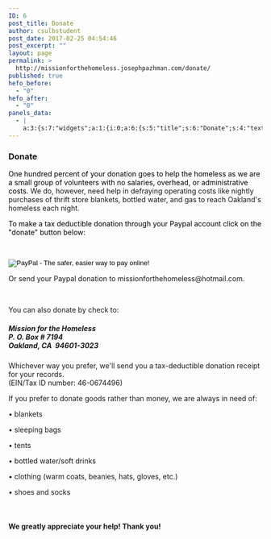 ```yaml
---
ID: 6
post_title: Donate
author: csulbstudent
post_date: 2017-02-25 04:54:46
post_excerpt: ""
layout: page
permalink: >
  http://missionforthehomeless.josephpazhman.com/donate/
published: true
hefo_before:
  - "0"
hefo_after:
  - "0"
panels_data:
  - |
    a:3:{s:7:"widgets";a:1:{i:0;a:6:{s:5:"title";s:6:"Donate";s:4:"text";s:1448:"<p><span style="color: #000000;">One hundred percent of your donation goes to help the homeless as we are a small group of volunteers with no salaries, overhead, or administrative costs. </span>We do, however, need help in defraying operating costs like nightly purchases of thrift store blankets, bottled water, and gas to reach Oakland's homeless each night.</p><p><span style="color: #000000;">To make a tax deductible donation through your Paypal account click on the "donate" button below:</span></p><p> </p><form action="https://www.paypal.com/cgi-bin/webscr" method="post" target="_top"><input alt="PayPal - The safer, easier way to pay online!" name="submit" src="https://www.paypalobjects.com/en_US/i/btn/btn_donateCC_LG.gif" type="image" /></form><p>Or send your Paypal donation to missionforthehomeless@hotmail.com.</p><p> </p><p>You can also donate by check to:</p><h5>Mission for the Homeless<br /> P. O. Box # 7194<br /> Oakland, CA  94601-3023</h5><p>Whichever way you prefer, we'll send you a tax-deductible donation receipt for your records.<br /> (EIN/Tax ID number: 46-0674496)</p><p>If you prefer to donate goods rather than money, we are always in need of:</p><p>• blankets</p><p>• sleeping bags</p><p>• tents</p><p>• bottled water/soft drinks</p><p>• clothing (warm coats, beanies, hats, gloves, etc.)</p><p>• shoes and socks</p><p> </p><h4>We greatly appreciate your help! Thank you!</h4><div><p> </p></div>";s:20:"text_selected_editor";s:7:"tinymce";s:5:"autop";b:1;s:12:"_sow_form_id";s:13:"58e7cf22e639c";s:11:"panels_info";a:6:{s:5:"class";s:31:"SiteOrigin_Widget_Editor_Widget";s:4:"grid";i:0;s:4:"cell";i:0;s:2:"id";i:0;s:9:"widget_id";s:36:"9447cbc8-f44e-4d47-af0c-a885b402fad7";s:5:"style";a:2:{s:27:"background_image_attachment";b:0;s:18:"background_display";s:4:"tile";}}}}s:5:"grids";a:1:{i:0;a:2:{s:5:"cells";i:1;s:5:"style";a:0:{}}}s:10:"grid_cells";a:1:{i:0;a:2:{s:4:"grid";i:0;s:6:"weight";i:1;}}}
---
```

<h3 class="widget-title">Donate</h3>
<p><span style="color: #000000;">One hundred percent of your donation goes to help the homeless as we are a small group of volunteers with no salaries, overhead, or administrative costs.&nbsp;</span>We do, however, need help in defraying operating costs like nightly purchases of thrift store blankets, bottled water, and gas to reach Oakland's homeless each night.</p>
<p><span style="color: #000000;">To make a tax deductible donation through your Paypal account click on the "donate" button below:</span></p>
<p>&nbsp;</p>
<form action="https://www.paypal.com/cgi-bin/webscr" method="post" target="_top"><input alt="PayPal - The safer, easier way to pay online!" name="submit" src="https://www.paypalobjects.com/en_US/i/btn/btn_donateCC_LG.gif" type="image"></form>
<p>Or send your Paypal donation to missionforthehomeless@hotmail.com.</p>
<p>&nbsp;</p>
<p>You can also donate by check to:</p>
<h5>Mission for the Homeless<br>
P. O. Box # 7194<br>
Oakland, CA&nbsp; 94601-3023</h5>
<p>Whichever way you prefer, we'll send you a tax-deductible donation receipt for your records.<br>
(EIN/Tax ID number: 46-0674496)</p>
<p>If you prefer to donate goods rather than money, we are always in need of:</p>
<p>• blankets</p>
<p>• sleeping bags</p>
<p>• tents</p>
<p>• bottled water/soft drinks</p>
<p>• clothing (warm coats, beanies, hats, gloves, etc.)</p>
<p>• shoes and socks</p>
<p>&nbsp;</p>
<h4>We greatly appreciate your help! Thank you!</h4>
&nbsp;<p></p>